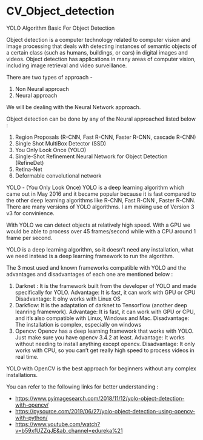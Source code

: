 # CV_Object_detection
YOLO Algorithm Basic For Object Detection

Object detection is a computer technology related to computer vision and image processing that deals with detecting instances of semantic objects of a certain class (such as humans, buildings, or cars) in digital images and videos. 
Object detection has applications in many areas of computer vision, including image retrieval and video surveillance.

There are two types of approach -
1. Non Neural approach
2. Neural approach

We will be dealing with the Neural Network approach.

Object detection can be done by any of the Neural approached listed below :

1. Region Proposals (R-CNN, Fast R-CNN, Faster R-CNN, cascade R-CNN)
2. Single Shot MultiBox Detector (SSD) 
3. You Only Look Once (YOLO) 
4. Single-Shot Refinement Neural Network for Object Detection (RefineDet)
5. Retina-Net 
6. Deformable convolutional network

YOLO - (You Only Look Once)
YOLO is a deep learning algorithm which came out in May 2016 and it became popular because it is fast compared to the other deep learning algorithms like R-CNN, Fast R-CNN , Faster R-CNN. There are many versions of YOLO algorithms. I am making use of Version 3 v3 for convinience. 

With YOLO we can detect objects at relatively high speed. With a GPU we would be able to process over 45 frames/second while with a CPU around 1 frame per second.

YOLO is a deep learning algorithm, so it doesn’t need any installation, what we need instead is a deep learning framework to run the algorithm.

The 3 most used and known frameworks compatible with YOLO and the advantages and disadvantages of each one are mentioned below :

1. Darknet : It is the framework built from the developer of YOLO and made specifically for YOLO.
   Advantage: It is fast, it can work with GPU or CPU
   Disadvantage: It olny works with Linux OS
2. Darkflow: It is the adaptation of darknet to Tensorflow (another deep leanring framework).
   Advantage: It is fast, it can work with GPU or CPU, and it’s also compatible with Linux, Windows and Mac.
   Disadvantage: The installation is complex, especially on windows
3. Opencv: Opencv has a deep learning framework that works with YOLO. Just make sure you have opencv 3.4.2 at least.
   Advantage: It works without needing to install anything except opencv.
   Disadvantage: It only works with CPU, so you can’t get really high speed to process videos in real time.
   

 YOLO with OpenCV is the best approach for beginners without any complex installations.


You can refer to the following links for better understanding :
- https://www.pyimagesearch.com/2018/11/12/yolo-object-detection-with-opencv/
- https://pysource.com/2019/06/27/yolo-object-detection-using-opencv-with-python/
- https://www.youtube.com/watch?v=b59xfUZZqJE&ab_channel=edureka%21
